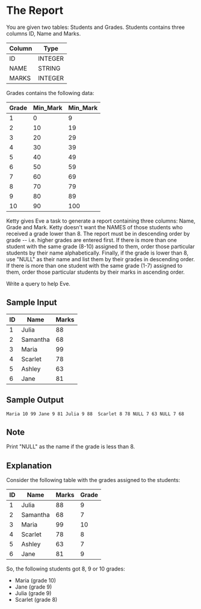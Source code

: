 # The Report

You are given two tables: Students and Grades. Students contains three columns ID, Name and Marks.

| Column | Type |
|---|---|
| ID | INTEGER |
| NAME | STRING |
| MARKS | INTEGER |

Grades contains the following data:

| Grade | Min_Mark | Min_Mark |
|---|---|---|
| 1 | 0 | 9 |
| 2 | 10 | 19 |
| 3 | 20 | 29 |
| 4 | 30 | 39 |
| 5 | 40 | 49 |
| 6 | 50 | 59 |
| 7 | 60 | 69 |
| 8 | 70 | 79 |
| 9 | 80 | 89 |
| 10 | 90 | 100 |

Ketty gives Eve a task to generate a report containing three columns: Name, Grade and Mark. Ketty doesn't want the NAMES of those students who received a grade lower than 8. The report must be in descending order by grade -- i.e. higher grades are entered first. If there is more than one student with the same grade (8-10) assigned to them, order those particular students by their name alphabetically. Finally, if the grade is lower than 8, use "NULL" as their name and list them by their grades in descending order. If there is more than one student with the same grade (1-7) assigned to them, order those particular students by their marks in ascending order.

Write a query to help Eve.

## Sample Input

| ID | Name | Marks |
|---|---|---|
| 1 | Julia | 88 |
| 2 | Samantha | 68 |
| 3 | Maria | 99 |
| 4 | Scarlet | 78 |
| 5 | Ashley | 63 |
| 6 | Jane | 81 |

## Sample Output

``Maria 10 99
Jane 9 81
Julia 9 88 
Scarlet 8 78
NULL 7 63
NULL 7 68``

## Note

Print "NULL" as the name if the grade is less than 8.

## Explanation

Consider the following table with the grades assigned to the students:

| ID | Name | Marks | Grade |
|---|---|---|---|
| 1 | Julia | 88 | 9 |
| 2 | Samantha | 68 | 7 |
| 3 | Maria | 99 | 10 |
| 4 | Scarlet | 78 | 8 |
| 5 | Ashley | 63 | 7 |
| 6 | Jane | 81 | 9 |

So, the following students got 8, 9 or 10 grades:

- Maria (grade 10)
- Jane (grade 9)
- Julia (grade 9)
- Scarlet (grade 8)